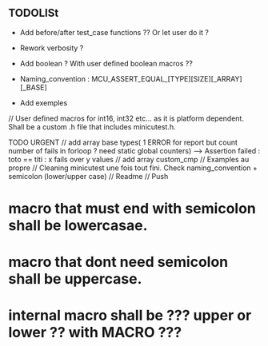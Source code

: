 TODOLISt
---

- Add before/after test_case functions ?? Or let user do it ?
- Rework verbosity ?
- Add boolean ? With user defined boolean macros ??

- Naming_convention : MCU_ASSERT_EQUAL_[TYPE][SIZE][_ARRAY][_BASE]
- Add exemples



// User defined macros for int16, int32 etc... as it is platform dependent. Shall be a custom .h file that includes minicutest.h. 


TODO URGENT
// add array base types( 1 ERROR for report but count number of fails in forloop ? need static global counters) --> Assertion failed : toto == titi : x fails over y values
// add array custom_cmp
// Examples au propre
// Cleaning minicutest une fois tout fini. Check naming_convention + semicolon (lower/upper case)
// Readme
// Push




# 	macro that must end with semicolon shall be lowercasae.
# 	macro that dont need semicolon shall be uppercase.
# 	internal macro shall be ??? upper or lower ?? with __MACRO__ ???